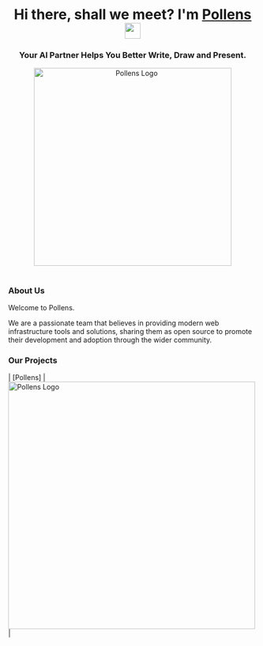 <h1 align="center">Hi there, shall we meet? I'm <a href="https://pollens.io/" target="_blank">Pollens</a> 
<img src="https:/PollensAI/github.com/blackcater/blackcater/raw/main/images/Hi.gif" height="32"/></h1>
<h3 align="center">Your AI Partner Helps You Better Write, Draw and Present.</h3>

<div align="center">
<img src="https://github.com/PollensAI/.github/blob/main/profile/images/cover.png" width="400" alt="Pollens Logo" />
</div>

<h1 align="center"></h1>

### About Us

Welcome to Pollens.

We are a passionate team that believes in providing modern web infrastructure tools and solutions, sharing them as open source to promote their development and adoption through the wider community.

### Our Projects



|   [Pollens]   |           <a href="https://github.com/PollensAI/Pollens" target="blank"><picture style="width: 500px"><source media="(prefers-color-scheme: light)" srcset="https://github.com/PollensAI/.github/blob/main/profile/images/1.svg" /><source media="(prefers-color-scheme: dark)" srcset="https://github.com/PollensAI/.github/blob/main/profile/images/1.svg" /><img src="https://github.com/PollensAI/.github/blob/main/profile/images/1.svg" width="500" alt="Pollens Logo" /></picture></a>            |
